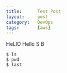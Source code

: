 ```yaml
---
title:      Test Post
layout:     post
category:   DevOps
tags: 	    [aws]
---
```


HeLlO
Hello
S
B
<!--more-->

```shell
$ ls
$ pwd
$ last
```

